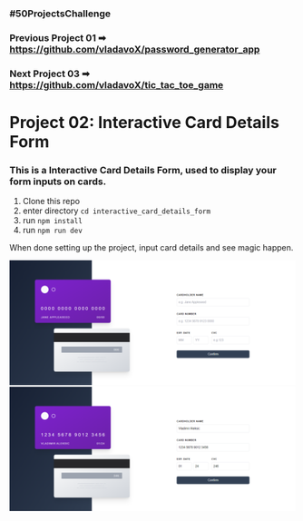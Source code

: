 ### #50ProjectsChallenge

### Previous Project 01 ➡ https://github.com/vladavoX/password_generator_app<br />
### Next Project 03 ➡ https://github.com/vladavoX/tic_tac_toe_game

# Project 02: Interactive Card Details Form

### This is a Interactive Card Details Form, used to display your form inputs on cards.

1. Clone this repo
2. enter directory `cd interactive_card_details_form`
3. run `npm install`
4. run `npm run dev`

When done setting up the project, input card details and see magic happen. <br>

![alt text](https://github.com/vladavoX/interactive_card_details_form/blob/main/design/image1.png?raw=true)
![alt text](https://github.com/vladavoX/interactive_card_details_form/blob/main/design/image2.png?raw=true)
